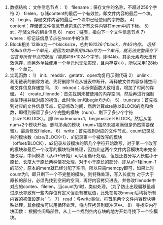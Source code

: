 1.	数据结构：
文件信息节点：
1）	filename：保存文件的名称，不超过256个字符
2）	filelen，存储content的最后一个有效位，即文件内容的最后一个块。
3）	begin，存储文件内容的最后一个块中已经使用的字符数。
4）	content：存储该文件信息节点包含的所有文件内容在mem中的下标。
5）	st：存储文件的相关信息
6）	next：链表，指向下一个文件信息节点
7）	where：标记该信息节点在mem中的位置
2.	Block相关
128kb为一个blocksize，总共16*1026个block，共4G内存。
选择128kb作为一个单元，是因为如果采用64kb作为一个单元，就无法完整保存下包含有所有节点的数组（需要4*16*1024个字节，即64kb，其余元素均无法有效保存，而另外单独使用一个单元也无法实现，且内存变小），所以采用128kb为一个单元。
3.	实现函数：
1）	 init、readdir、getattr、open均复用示例代码
2）	unlink： 利用链表的删除方法，先将删除节点从链表中断开，再释放文件内容存储空间和文件信息存储空间。
3）	mknod：与示例函数大致相当，增加了时间的存储。
4）	create_filenode：首先找到未被使用的内存空间，然后再进行强制类型转换并赋对应的初值，此时filelen和begin均为0。
5）	truncate：首先找到对应的文件信息节点，记录修改时间，然后计算size除以BLOCK的商和余数，即得到保留了多少个完整的模块（num）、剩下了多少个字符（size%BLOCK）。则filenode=num+1，begin=size%BLOCK。然后从第num+2个模块开始，删除多余的模块（num+1虽然未被填满但是仍然需要保留）。最后修改filelen。
6）	write：首先找到对应的文件节点，count记录总共的模块数（size/BLOCK+1），a1记录第一个被改写的模块（offset/BLOCK），a2记录从该模块的第几个字符开始改写，对于第一个改写的模块和最后一个改写的模块特殊处理，因为此这两个文件内容模块均未完全被改写，中间模块（从a1+1开始）可以用循环处理。
但是还要分写入长度小于原长、长度大于原长两种情况处理，对于小于原长的部分，即从a1+1到num-1的部分，原本的mem就已经分配了空间，所以只需memcpy即可，如果此时count为1，即只剩下一个不完整的模块，则特殊处理，写入长度为
对于大于原长的部分，必须先找到空闲的空间，再将内容拷贝进去，并修改filenode中对应的conten、filelen，当count为1时，类似处理。（为了防止出现偏移量超过原长导致有一些内存位有定义但没有被赋值，此处在每次mmap后均将所有内容的初值设定为“ ”。
7）	read：与write类似，将首尾两个文件内容模块特殊处理，其余模块可以用循环处理，将内容拷贝到缓冲区中。
8）	寻找空内存块函数：
根据空间局部性，从上一个找到空内存块的地方开始寻找下一个空模块。

